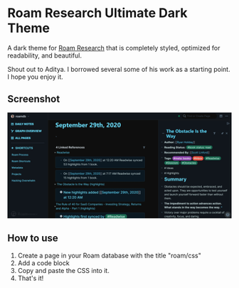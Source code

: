 # Roam Research Ultimate Dark Theme

A dark theme for [Roam Research](https://roamresearch.com) that is completely styled, optimized for readability, and beautiful. 

Shout out to Aditya. I borrowed several some of his work as a starting point. I hope you enjoy it.

## Screenshot
![](/roam-screenshot.jpg)

## How to use
1) Create a page in your Roam database with the title "roam/css"
2) Add a code block
3) Copy and paste the CSS into it.
4) That's it!
